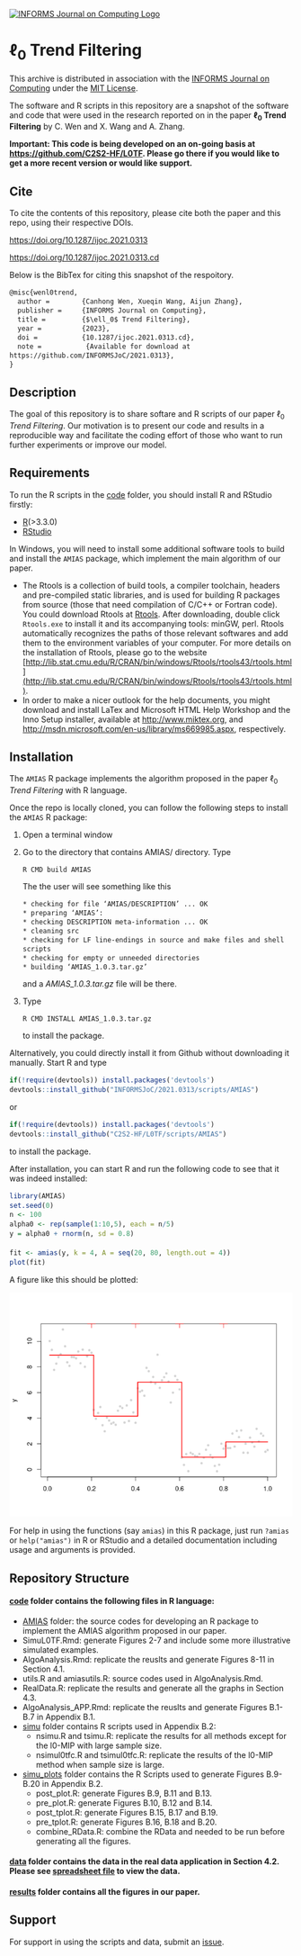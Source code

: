 [![INFORMS Journal on Computing Logo](https://INFORMSJoC.github.io/logos/INFORMS_Journal_on_Computing_Header.jpg)](https://pubsonline.informs.org/journal/ijoc)

# $\ell_0$ Trend Filtering

This archive is distributed in association with the [INFORMS Journal on
Computing](https://pubsonline.informs.org/journal/ijoc) under the [MIT License](LICENSE).

The software and R scripts in this repository are a snapshot of the software and code that were used in the research reported on in the paper 
**$\ell_0$ Trend Filtering** by C. Wen and X. Wang and A. Zhang. 

**Important: This code is being developed on an on-going basis at https://github.com/C2S2-HF/L0TF. Please go there if you would like to
get a more recent version or would like support.**

## Cite

To cite the contents of this repository, please cite both the paper and this repo, using their respective DOIs.

https://doi.org/10.1287/ijoc.2021.0313

https://doi.org/10.1287/ijoc.2021.0313.cd

Below is the BibTex for citing this snapshot of the respoitory.

```
@misc{wenl0trend,
  author =        {Canhong Wen, Xueqin Wang, Aijun Zhang},
  publisher =     {INFORMS Journal on Computing},
  title =         {$\ell_0$ Trend Filtering},
  year =          {2023},
  doi =           {10.1287/ijoc.2021.0313.cd},
  note =           {Available for download at https://github.com/INFORMSJoC/2021.0313},
}  
```

## Description

The goal of this repository is to share softare and R scripts of our paper $\ell_0$ *Trend Filtering*. Our motivation is to present our code and results in a reproducible way and facilitate the coding effort of those who want to run further experiments or improve our model.

## Requirements

To run the R scripts in the [code](code) folder, you should install R and RStudio firstly:
 - [R](https://cran.rstudio.com/)(>3.3.0)
 - [RStudio](https://posit.co/downloads/)
 
In Windows, you will need to install some additional software tools to build and install the `AMIAS` package, which implement the main algorithm of our paper. 
- The Rtools is a collection of build tools, a compiler toolchain, headers and pre-compiled static libraries, and is  used for building R packages from source (those that need compilation of C/C++ or Fortran code). You could download Rtools at [Rtools](http://lib.stat.cmu.edu/R/CRAN/bin/windows/Rtools/). After downloading, double click `Rtools.exe` to install it and its accompanying tools: minGW, perl. Rtools automatically recognizes the paths of those relevant softwares and add them to the environment variables of your computer. For more details on the installation of Rtools, please go to the website [http://lib.stat.cmu.edu/R/CRAN/bin/windows/Rtools/rtools43/rtools.html](http://lib.stat.cmu.edu/R/CRAN/bin/windows/Rtools/rtools43/rtools.html).
- In order to make a nicer outlook for the help documents, you might download and install LaTex and Microsoft HTML Help Workshop and the Inno Setup installer, available at http://www.miktex.org, and http://msdn.microsoft.com/en-us/library/ms669985.aspx, respectively. 

## Installation

The `AMIAS` R package implements the algorithm proposed in the paper $\ell_0$ *Trend Filtering* with R language. 

Once the repo is locally cloned, you can follow the following steps to install the `AMIAS` R package:

1. Open a terminal window
2. Go to the directory that contains AMIAS/ directory.
   Type
   ```
   R CMD build AMIAS
   ```
   The the user will see something like this
   ```
   * checking for file ‘AMIAS/DESCRIPTION’ ... OK
   * preparing ‘AMIAS’:
   * checking DESCRIPTION meta-information ... OK
   * cleaning src
   * checking for LF line-endings in source and make files and shell scripts
   * checking for empty or unneeded directories
   * building ‘AMIAS_1.0.3.tar.gz’
   ```
   and a *AMIAS_1.0.3.tar.gz* file will be there.

3. Type
   ```
   R CMD INSTALL AMIAS_1.0.3.tar.gz
   ```
   to install the package.

Alternatively, you could directly install it from Github without downloading it manually. Start R and type
```r
if(!require(devtools)) install.packages('devtools')
devtools::install_github("INFORMSJoC/2021.0313/scripts/AMIAS")
```
or
```r
if(!require(devtools)) install.packages('devtools')
devtools::install_github("C2S2-HF/L0TF/scripts/AMIAS")
```
to install the package.

After installation, you can start R and run the following code to see that it was indeed installed:
```r
library(AMIAS)
set.seed(0)
n <- 100
alpha0 <- rep(sample(1:10,5), each = n/5)
y = alpha0 + rnorm(n, sd = 0.8)

fit <- amias(y, k = 4, A = seq(20, 80, length.out = 4))
plot(fit)
```
A figure like this should be plotted:

[![](results/demo_install.png)](results/demo_install.png)

For help in using the functions (say `amias`) in this R package, just run `?amias` or `help("amias")` in R or RStudio and a detailed documentation including usage and arguments is provided.

## Repository Structure

#### [code](code) folder contains the following files in R language:
* [AMIAS](scripts/AMIAS) folder: the source codes for developing an R package to implement the AMIAS algorithm proposed in our paper. 
* SimuL0TF.Rmd: generate Figures 2-7 and include some more illustrative simulated examples.
* AlgoAnalysis.Rmd: replicate the reuslts and generate Figures 8-11 in Section 4.1.
* utils.R and amiasutils.R: source codes used in AlgoAnalysis.Rmd.
* RealData.R: replicate the results and generate all the graphs in Section 4.3.
* AlgoAnalysis_APP.Rmd: replicate the reuslts and generate Figures B.1-B.7 in Appendix B.1.
* [simu](scripts/simu) folder contains R scripts used in Appendix B.2: 
    * nsimu.R and tsimu.R: replicate the results for all methods except for the l0-MIP with large sample size.
    * nsimul0tfc.R and tsimul0tfc.R: replicate the results of the l0-MIP method when sample size is large.
* [simu_plots](scripts/simu_plots) folder contains the R Scripts used to generate Figures B.9-B.20 in Appendix B.2.
    * post_plot.R: generate Figures B.9, B.11 and B.13. 
    * pre_plot.R: generate Figures B.10, B.12 and B.14.
    * post_tplot.R: generate Figures B.15, B.17 and B.19. 
    * pre_tplot.R: generate Figures B.16, B.18 and B.20. 
    * combine_RData.R: combine the RData and needed to be run before generating all the figures.
    
#### [data](data) folder contains the data in the real data application in Section 4.2. Please see [spreadsheet file](data/air_hourly.csv) to view the data.

#### [results](results) folder contains all the figures in our paper.


## Support
For support in using the scripts and data, submit an [issue](https://github.com/C2S2-HF/L0TF/issues/new).





